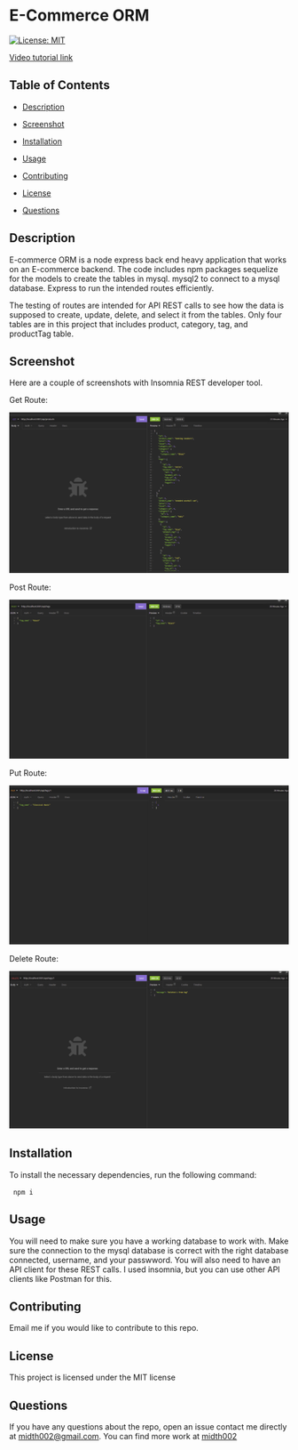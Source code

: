   # E-Commerce ORM

   [![License: MIT](https://img.shields.io/badge/License-MIT-yellow.svg)](https://opensource.org/licenses/MIT)

   [Video tutorial link](https://drive.google.com/file/d/19oFR-d1VhY0--9heOyAFRzHJbuvj4YLx/view)
  
  ## Table of Contents 

  * [Description](#description)

  * [Screenshot](#screenshot)
  
  * [Installation](#installation)
  
  * [Usage](#usage)
  
  * [Contributing](#contributing)

  * [License](#license)

  * [Questions](#questions)

  ## Description

  E-commerce ORM is a node express back end heavy application that works on an E-commerce backend. The code includes npm packages sequelize for the models to create the tables in mysql. mysql2 to connect to a mysql database. Express to run the intended routes efficiently.

  The testing of routes are intended for API REST calls to see how the data is supposed to create, update, delete, and select it from the tables. Only four tables are in this project that includes product, category, tag, and productTag table.

  ## Screenshot

  Here are a couple of screenshots with Insomnia REST developer tool. 

  
  Get Route: 

  ![Get-Route](./images/get-route.png)

  
  Post Route: 

  ![Post-Route](./images/post-route.png)

  
  Put Route: 

  ![Put-Route](./images/put-route.png)

  
  Delete Route: 

  ![Delete-Route](./images/delete-route.png)
  
  
  ## Installation 

  To install the necessary dependencies, run the following command:
  
  ```Dependencies
   npm i
  ```  
  ## Usage

  You will need to make sure you have a working database to work with. Make sure the connection to the mysql database is correct with the right database connected, username, and your passwword. You will also need to have an API client for these REST calls. I used insomnia, but you can use other API clients like Postman for this.
  
  ## Contributing

  Email me if you would like to contribute to this repo.
  
  ## License

  This project is licensed under the MIT license 

  ## Questions
  
  If you have any questions about the repo, open an issue contact me directly at [midth002@gmail.com](mailto:midth002@gmail.com). You can find more work at [midth002](https://github.com/midth002)
  
  
